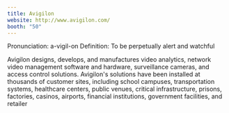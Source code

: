 ```yaml
---
title: Avigilon
website: http://www.avigilon.com/
booth: "50"
---
```


Pronunciation: a-vigil-on
Definition: To be perpetually alert and watchful

Avigilon designs, develops, and manufactures video analytics, network video management software and hardware, surveillance cameras, and access control solutions. Avigilon's solutions have been installed at thousands of customer sites, including school campuses, transportation systems, healthcare centers, public venues, critical infrastructure, prisons, factories, casinos, airports, financial institutions, government facilities, and retailer
